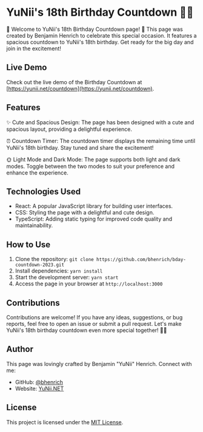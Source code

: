# YuNii's 18th Birthday Countdown 🎉🍰

🎈 Welcome to YuNii's 18th Birthday Countdown page! 🎉 This page was created by Benjamin Henrich to celebrate this special occasion. It features a spacious countdown to YuNii's 18th birthday. Get ready for the big day and join in the excitement!

## Live Demo

Check out the live demo of the Birthday Countdown at [https://yunii.net/countdown](https://yunii.net/countdown).

## Features

✨ Cute and Spacious Design: The page has been designed with a cute and spacious layout, providing a delightful experience.

⏰ Countdown Timer: The countdown timer displays the remaining time until YuNii's 18th birthday. Stay tuned and share the excitement!

🌞 Light Mode and Dark Mode: The page supports both light and dark modes. Toggle between the two modes to suit your preference and enhance the experience.

## Technologies Used

- React: A popular JavaScript library for building user interfaces.
- CSS: Styling the page with a delightful and cute design.
- TypeScript: Adding static typing for improved code quality and maintainability.

## How to Use

1. Clone the repository: `git clone https://github.com/bhenrich/bday-countdown-2023.git`
2. Install dependencies: `yarn install`
3. Start the development server: `yarn start`
4. Access the page in your browser at `http://localhost:3000`

## Contributions

Contributions are welcome! If you have any ideas, suggestions, or bug reports, feel free to open an issue or submit a pull request. Let's make YuNii's 18th birthday countdown even more special together! 🎈🎉

## Author

This page was lovingly crafted by Benjamin "YuNii" Henrich. Connect with me:

- GitHub: [@bhenrich](https://github.com/bhenrich)
- Website: [YuNii.NET](https://yunii.net)

## License

This project is licensed under the [MIT License](LICENSE).
